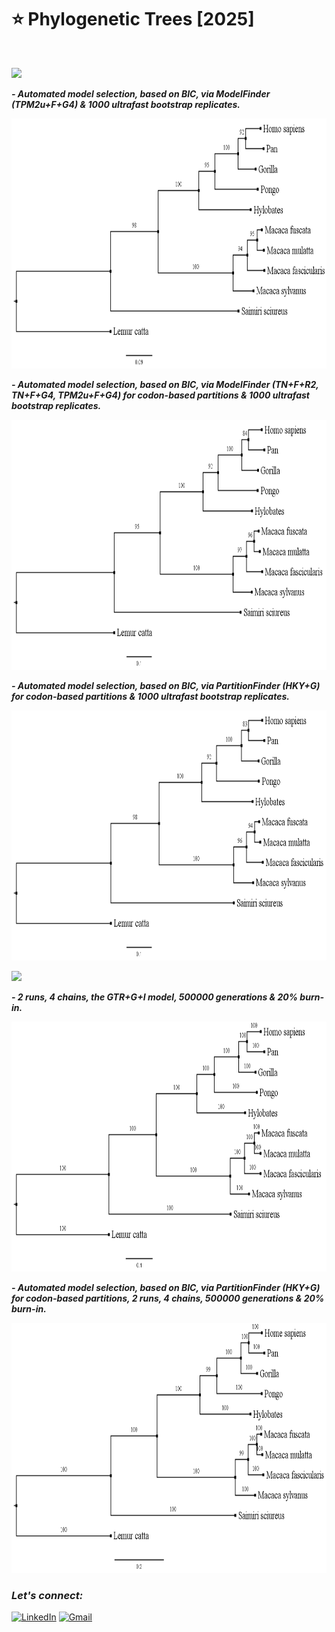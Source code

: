 # :star: Phylogenetic Trees [2025]

<br>

![](https://img.shields.io/badge/MAXIMUM%20LIKELIHOOD%20-IQ--TREE-eb3471?style=for-the-badge)

***- Automated model selection, based on BIC, via ModelFinder (TPM2u+F+G4) & 1000 ultrafast bootstrap replicates.***

<img src="https://github.com/Rohit-Rannavre/Phylogenetic-Trees/blob/main/Trees/1.png" width="600" height="400">

***- Automated model selection, based on BIC, via ModelFinder (TN+F+R2, TN+F+G4, TPM2u+F+G4) for codon-based partitions & 1000 ultrafast bootstrap replicates.***

<img src="https://github.com/Rohit-Rannavre/Phylogenetic-Trees/blob/main/Trees/2.png" width="600" height="400">

***- Automated model selection, based on BIC, via PartitionFinder (HKY+G) for codon-based partitions & 1000 ultrafast bootstrap replicates.***

<img src="https://github.com/Rohit-Rannavre/Phylogenetic-Trees/blob/main/Trees/3.png" width="600" height="400">

![](https://img.shields.io/badge/BAYESIAN%20INFERENCE%20-MRBAYES-ebe534?style=for-the-badge)

***- 2 runs, 4 chains, the GTR+G+I model, 500000 generations & 20% burn-in.***

<img src="https://github.com/Rohit-Rannavre/Phylogenetic-Trees/blob/main/Trees/4.png" width="600" height="400">

***- Automated model selection, based on BIC, via PartitionFinder (HKY+G) for codon-based partitions, 2 runs, 4 chains, 500000 generations & 20% burn-in.***

<img src="https://github.com/Rohit-Rannavre/Phylogenetic-Trees/blob/main/Trees/5.png" width="600" height="400">

<br>

### ***Let's connect:*** 
[![LinkedIn](https://img.shields.io/badge/linkedin-%230077B5.svg?style=for-the-badge&logo=linkedin&logoColor=white)](https://www.linkedin.com/in/rohit-rannavre) 
[![Gmail](https://img.shields.io/badge/Gmail-D14836?style=for-the-badge&logo=gmail&logoColor=white)](mailto:rohit.rannavre@gmail.com)
